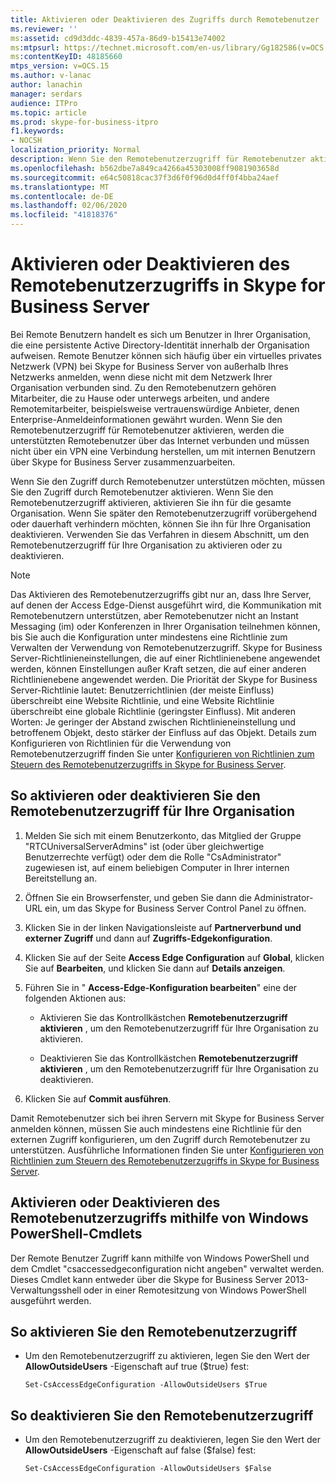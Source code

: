 ```yaml
---
title: Aktivieren oder Deaktivieren des Zugriffs durch Remotebenutzer
ms.reviewer: ''
ms:assetid: cd9d3ddc-4839-457a-86d9-b15413e74002
ms:mtpsurl: https://technet.microsoft.com/en-us/library/Gg182586(v=OCS.15)
ms:contentKeyID: 48185660
mtps_version: v=OCS.15
ms.author: v-lanac
author: lanachin
manager: serdars
audience: ITPro
ms.topic: article
ms.prod: skype-for-business-itpro
f1.keywords:
- NOCSH
localization_priority: Normal
description: Wenn Sie den Remotebenutzerzugriff für Remotebenutzer aktivieren, werden die unterstützten Remotebenutzer über das Internet verbunden und müssen nicht über ein VPN eine Verbindung herstellen, um mit internen Benutzern über Skype for Business Server zusammenzuarbeiten.
ms.openlocfilehash: b562dbe7a849ca4266a45303008ff9081903658d
ms.sourcegitcommit: e64c50818cac37f3d6f0f96d0d4ff0f4bba24aef
ms.translationtype: MT
ms.contentlocale: de-DE
ms.lasthandoff: 02/06/2020
ms.locfileid: "41818376"
---
```

# <a name="enable-or-disable-remote-user-access-in-skype-for-business-server"></a>Aktivieren oder Deaktivieren des Remotebenutzerzugriffs in Skype for Business Server

Bei Remote Benutzern handelt es sich um Benutzer in Ihrer Organisation, die eine persistente Active Directory-Identität innerhalb der Organisation aufweisen. Remote Benutzer können sich häufig über ein virtuelles privates Netzwerk (VPN) bei Skype for Business Server von außerhalb Ihres Netzwerks anmelden, wenn diese nicht mit dem Netzwerk Ihrer Organisation verbunden sind. Zu den Remotebenutzern gehören Mitarbeiter, die zu Hause oder unterwegs arbeiten, und andere Remotemitarbeiter, beispielsweise vertrauenswürdige Anbieter, denen Enterprise-Anmeldeinformationen gewährt wurden. Wenn Sie den Remotebenutzerzugriff für Remotebenutzer aktivieren, werden die unterstützten Remotebenutzer über das Internet verbunden und müssen nicht über ein VPN eine Verbindung herstellen, um mit internen Benutzern über Skype for Business Server zusammenzuarbeiten.

Wenn Sie den Zugriff durch Remotebenutzer unterstützen möchten, müssen Sie den Zugriff durch Remotebenutzer aktivieren. Wenn Sie den Remotebenutzerzugriff aktivieren, aktivieren Sie ihn für die gesamte Organisation. Wenn Sie später den Remotebenutzerzugriff vorübergehend oder dauerhaft verhindern möchten, können Sie ihn für Ihre Organisation deaktivieren. Verwenden Sie das Verfahren in diesem Abschnitt, um den Remotebenutzerzugriff für Ihre Organisation zu aktivieren oder zu deaktivieren.


> [!NOTE]  
> Das Aktivieren des Remotebenutzerzugriffs gibt nur an, dass Ihre Server, auf denen der Access Edge-Dienst ausgeführt wird, die Kommunikation mit Remotebenutzern unterstützen, aber Remotebenutzer nicht an Instant Messaging (im) oder Konferenzen in Ihrer Organisation teilnehmen können, bis Sie auch die Konfiguration unter mindestens eine Richtlinie zum Verwalten der Verwendung von Remotebenutzerzugriff. Skype for Business Server-Richtlinieneinstellungen, die auf einer Richtlinienebene angewendet werden, können Einstellungen außer Kraft setzen, die auf einer anderen Richtlinienebene angewendet werden. Die Priorität der Skype for Business Server-Richtlinie lautet: Benutzerrichtlinien (der meiste Einfluss) überschreibt eine Website Richtlinie, und eine Website Richtlinie überschreibt eine globale Richtlinie (geringster Einfluss). Mit anderen Worten: Je geringer der Abstand zwischen Richtlinieneinstellung und betroffenem Objekt, desto stärker der Einfluss auf das Objekt. Details zum Konfigurieren von Richtlinien für die Verwendung von Remotebenutzerzugriff finden Sie unter [Konfigurieren von Richtlinien zum Steuern des Remotebenutzerzugriffs in Skype for Business Server](../external-access-policies/configure-policies-to-control-remote-user-access.md).


## <a name="to-enable-or-disable-remote-user-access-for-your-organization"></a>So aktivieren oder deaktivieren Sie den Remotebenutzerzugriff für Ihre Organisation

1.  Melden Sie sich mit einem Benutzerkonto, das Mitglied der Gruppe "RTCUniversalServerAdmins" ist (oder über gleichwertige Benutzerrechte verfügt) oder dem die Rolle "CsAdministrator" zugewiesen ist, auf einem beliebigen Computer in Ihrer internen Bereitstellung an.

2.  Öffnen Sie ein Browserfenster, und geben Sie dann die Administrator-URL ein, um das Skype for Business Server Control Panel zu öffnen. 

3.  Klicken Sie in der linken Navigationsleiste auf **Partnerverbund und externer Zugriff** und dann auf **Zugriffs-Edgekonfiguration**.

4.  Klicken Sie auf der Seite **Access Edge Configuration** auf **Global**, klicken Sie auf **Bearbeiten**, und klicken Sie dann auf **Details anzeigen**.

5.  Führen Sie in " **Access-Edge-Konfiguration bearbeiten**" eine der folgenden Aktionen aus:
    
      - Aktivieren Sie das Kontrollkästchen **Remotebenutzerzugriff aktivieren** , um den Remotebenutzerzugriff für Ihre Organisation zu aktivieren.
    
      - Deaktivieren Sie das Kontrollkästchen **Remotebenutzerzugriff aktivieren** , um den Remotebenutzerzugriff für Ihre Organisation zu deaktivieren.

6.  Klicken Sie auf **Commit ausführen**.

Damit Remotebenutzer sich bei ihren Servern mit Skype for Business Server anmelden können, müssen Sie auch mindestens eine Richtlinie für den externen Zugriff konfigurieren, um den Zugriff durch Remotebenutzer zu unterstützen. Ausführliche Informationen finden Sie unter [Konfigurieren von Richtlinien zum Steuern des Remotebenutzerzugriffs in Skype for Business Server](../external-access-policies/configure-policies-to-control-remote-user-access.md).


## <a name="enabling-or-disabling-remote-user-access-by-using-windows-powershell-cmdlets"></a>Aktivieren oder Deaktivieren des Remotebenutzerzugriffs mithilfe von Windows PowerShell-Cmdlets

Der Remote Benutzer Zugriff kann mithilfe von Windows PowerShell und dem Cmdlet "csaccessedgeconfiguration nicht angeben" verwaltet werden. Dieses Cmdlet kann entweder über die Skype for Business Server 2013-Verwaltungsshell oder in einer Remotesitzung von Windows PowerShell ausgeführt werden. 

## <a name="to-enable-remote-user-access"></a>So aktivieren Sie den Remotebenutzerzugriff

  - Um den Remotebenutzerzugriff zu aktivieren, legen Sie den Wert der **AllowOutsideUsers** -Eigenschaft auf true ($true) fest:
    
        Set-CsAccessEdgeConfiguration -AllowOutsideUsers $True

## <a name="to-disable-remote-user-access"></a>So deaktivieren Sie den Remotebenutzerzugriff

  - Um den Remotebenutzerzugriff zu deaktivieren, legen Sie den Wert der **AllowOutsideUsers** -Eigenschaft auf false ($false) fest:
    
        Set-CsAccessEdgeConfiguration -AllowOutsideUsers $False


